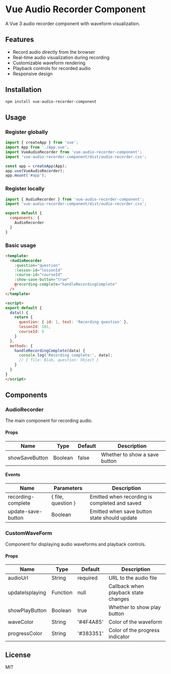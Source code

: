 # Vue Audio Recorder Component

A Vue 3 audio recorder component with waveform visualization.

## Features

- Record audio directly from the browser
- Real-time audio visualization during recording
- Customizable waveform rendering
- Playback controls for recorded audio
- Responsive design

## Installation

```bash
npm install vue-audio-recorder-component
```

## Usage

### Register globally

```javascript
import { createApp } from 'vue';
import App from './App.vue';
import VueAudioRecorder from 'vue-audio-recorder-component';
import 'vue-audio-recorder-component/dist/audio-recorder.css';

const app = createApp(App);
app.use(VueAudioRecorder);
app.mount('#app');
```

### Register locally

```javascript
import { AudioRecorder } from 'vue-audio-recorder-component';
import 'vue-audio-recorder-component/dist/audio-recorder.css';

export default {
  components: {
    AudioRecorder
  }
}
```

### Basic usage

```html
<template>
  <AudioRecorder 
    :question="question"
    :lesson-id="lessonId"
    :course-id="courseId"
    :show-save-button="true"
    @recording-complete="handleRecordingComplete"
  />
</template>

<script>
export default {
  data() {
    return {
      question: { id: 1, text: 'Recording question' },
      lessonId: 101,
      courseId: 5
    }
  },
  methods: {
    handleRecordingComplete(data) {
      console.log('Recording complete:', data);
      // { file: Blob, question: Object }
    }
  }
}
</script>
```

## Components

### AudioRecorder

The main component for recording audio.

#### Props

| Name | Type | Default | Description |
|------|------|---------|-------------|
| showSaveButton | Boolean | false | Whether to show a save button |

#### Events

| Name | Parameters | Description |
|------|------------|-------------|
| recording-complete | { file, question } | Emitted when recording is completed and saved |
| update-save-button | Boolean | Emitted when save button state should update |

### CustomWaveForm

Component for displaying audio waveforms and playback controls.

#### Props

| Name | Type | Default | Description |
|------|------|---------|-------------|
| audioUrl | String | required | URL to the audio file |
| updateIsplaying | Function | null | Callback when playback state changes |
| showPlayButton | Boolean | true | Whether to show play button |
| waveColor | String | '#4F4A85' | Color of the waveform |
| progressColor | String | '#383351' | Color of the progress indicator |

## License

MIT